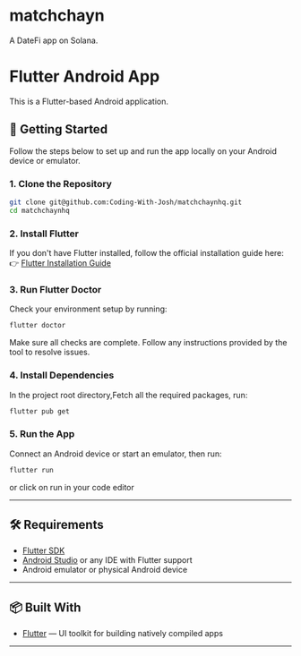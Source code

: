 # matchchayn

A DateFi app on Solana.

# Flutter Android App

This is a Flutter-based Android application.

## 🚀 Getting Started

Follow the steps below to set up and run the app locally on your Android device or emulator.

### 1. Clone the Repository

```bash
git clone git@github.com:Coding-With-Josh/matchchaynhq.git
cd matchchaynhq
```

### 2. Install Flutter

If you don't have Flutter installed, follow the official installation guide here:  
👉 [Flutter Installation Guide](https://docs.flutter.dev/get-started/install)

### 3. Run Flutter Doctor

Check your environment setup by running:

```bash
flutter doctor
```

Make sure all checks are complete. Follow any instructions provided by the tool to resolve issues.

### 4. Install Dependencies

In the project root directory,Fetch all the required packages, run:

```bash
flutter pub get
```

### 5. Run the App

Connect an Android device or start an emulator, then run:

```bash
flutter run
```
or click on run in your code editor

---

## 🛠 Requirements

- [Flutter SDK](https://flutter.dev/docs/get-started/install)
- [Android Studio](https://developer.android.com/studio) or any IDE with Flutter support
- Android emulator or physical Android device

---

## 📦 Built With

- [Flutter](https://flutter.dev/) — UI toolkit for building natively compiled apps

---
